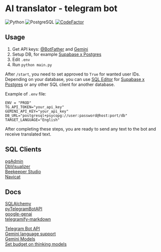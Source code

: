 # AI translator - telegram bot

![Python](https://img.shields.io/badge/Python-3.12-blue)
![PostgreSQL](https://img.shields.io/badge/PostgreSQL-16-blue)
[![CodeFactor](https://www.codefactor.io/repository/github/vasiliadi/ai-translator-telegram-bot/badge)](https://www.codefactor.io/repository/github/vasiliadi/ai-translator-telegram-bot)

## Usage

1. Get API keys: [@BotFather](https://t.me/BotFather) and [Gemini](https://ai.google.dev/)
2. Setup DB, for example [Supabase x Postgres](https://supabase.com/database)
3. Edit `.env`
4. Run `python main.py`

After `/start`, you need to set approved to `True` for wanted user IDs. Depending on your database, you can use [SQL Editor](https://supabase.com/docs/guides/database/overview) for [Supabase x Postgres](https://supabase.com/database) or any other SQL client for another database.

Example of `.env` file:

```text
ENV = "PROD"
TG_API_TOKEN="your_api_key"
GEMINI_API_KEY="your_api_key"
DB_URL="postgresql+psycopg://user:password@host:port/db"
TARGET_LANGUAGE="English"
```

After completing these steps, you are ready to send any text to the bot and receive translated text.

## SQL Clients

[pgAdmin](https://www.pgadmin.org/) \
[DbVisualizer](https://www.dbvis.com/) \
[Beekeeper Studio](https://www.beekeeperstudio.io/) \
[Navicat](https://www.navicat.com/en/)

## Docs

[SQLAlchemy](https://docs.sqlalchemy.org/en/20/orm/extensions/asyncio.html) \
[pyTelegramBotAPI](https://pytba.readthedocs.io/en/latest/) \
[google-genai](https://googleapis.github.io/python-genai/) \
[telegramify-markdown](https://github.com/sudoskys/telegramify-markdown)

[Telegram Bot API](https://core.telegram.org/bots/api) \
[Gemini language support](https://cloud.google.com/vertex-ai/generative-ai/docs/learn/models#languages-gemini) \
[Gemini Models](https://ai.google.dev/gemini-api/docs/models/gemini-v2) \
[Set budget on thinking models](https://ai.google.dev/gemini-api/docs/thinking#set-budget)
